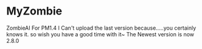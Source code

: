 # MyZombie
ZombieAI For PM1.4
I Can't upload the last version because.....you certainly knows it.
so wish you have a good time with it~
The Newest version is now 2.8.0

